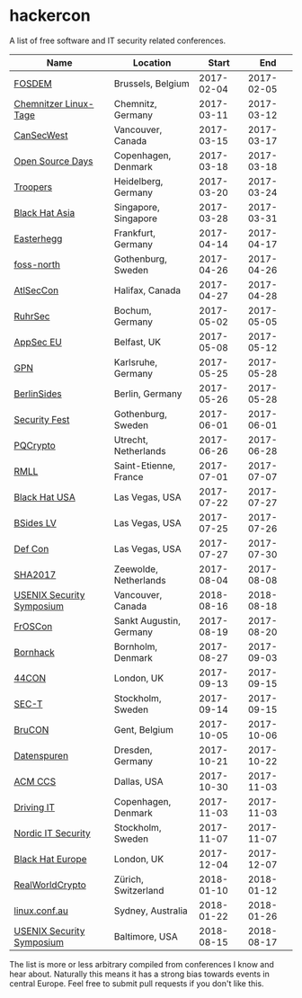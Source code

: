 # hackercon

A list of free software and IT security related conferences.

| Name | Location | Start | End |
| --- | --- | --- | --- |
| [FOSDEM](https://fosdem.org/) | Brussels, Belgium | 2017-02-04 | 2017-02-05 |
| [Chemnitzer Linux-Tage](https://chemnitzer.linux-tage.de/) | Chemnitz, Germany | 2017-03-11 | 2017-03-12 |
| [CanSecWest](https://cansecwest.com/) | Vancouver, Canada | 2017-03-15 | 2017-03-17 |
| [Open Source Days](https://opensourcedays.org/) | Copenhagen, Denmark | 2017-03-18 | 2017-03-18 |
| [Troopers](https://www.troopers.de/) | Heidelberg, Germany | 2017-03-20 | 2017-03-24 |
| [Black Hat Asia](https://www.blackhat.com/asia-17/) | Singapore, Singapore | 2017-03-28 | 2017-03-31 |
| [Easterhegg](http://www.easterhegg.eu/) | Frankfurt, Germany | 2017-04-14 | 2017-04-17 |
| [foss-north](http://foss-north.se/) | Gothenburg, Sweden | 2017-04-26 | 2017-04-26 |
| [AtlSecCon](https://atlseccon.com/) | Halifax, Canada | 2017-04-27 | 2017-04-28 |
| [RuhrSec](https://www.ruhrsec.de/) | Bochum, Germany | 2017-05-02 | 2017-05-05 |
| [AppSec EU](https://2017.appsec.eu/) | Belfast, UK | 2017-05-08 | 2017-05-12 |
| [GPN](https://entropia.de/GPN) | Karlsruhe, Germany | 2017-05-25 | 2017-05-28 |
| [BerlinSides](http://berlinsides.org/) | Berlin, Germany | 2017-05-26 | 2017-05-28 |
| [Security Fest](https://www.securityfest.com/) | Gothenburg, Sweden | 2017-06-01 | 2017-06-01 |
| [PQCrypto](https://pqcrypto.org/) | Utrecht, Netherlands | 2017-06-26 | 2017-06-28 |
| [RMLL](https://2017.rmll.info/) | Saint-Etienne, France | 2017-07-01 | 2017-07-07 |
| [Black Hat USA](https://www.blackhat.com/) | Las Vegas, USA | 2017-07-22 | 2017-07-27 |
| [BSides LV](https://www.bsideslv.org/) | Las Vegas, USA | 2017-07-25 | 2017-07-26 |
| [Def Con](https://defcon.org/) | Las Vegas, USA | 2017-07-27 | 2017-07-30 |
| [SHA2017](https://sha2017.org/) | Zeewolde, Netherlands | 2017-08-04 | 2017-08-08 |
| [USENIX Security Symposium](https://www.usenix.org/) | Vancouver, Canada | 2018-08-16 | 2018-08-18 |
| [FrOSCon](https://www.froscon.de/) | Sankt Augustin, Germany | 2017-08-19 | 2017-08-20 |
| [Bornhack](https://bornhack.dk/) | Bornholm, Denmark | 2017-08-27 | 2017-09-03 |
| [44CON](https://44con.com/) | London, UK | 2017-09-13 | 2017-09-15 |
| [SEC-T](https://www.sec-t.org/) | Stockholm, Sweden | 2017-09-14 | 2017-09-15 |
| [BruCON](http://brucon.org/) | Gent, Belgium | 2017-10-05 | 2017-10-06 |
| [Datenspuren](https://www.datenspuren.de/) | Dresden, Germany | 2017-10-21 | 2017-10-22 |
| [ACM CCS](https://www.sigsac.org/ccs/CCS2017/) | Dallas, USA | 2017-10-30 | 2017-11-03 |
| [Driving IT](https://universe.ida.dk/driving-it/) | Copenhagen, Denmark | 2017-11-03 | 2017-11-03 |
| [Nordic IT Security](http://www.nordicitsecurity.com/) | Stockholm, Sweden | 2017-11-07 | 2017-11-07 |
| [Black Hat Europe](https://www.blackhat.com/) | London, UK | 2017-12-04 | 2017-12-07 |
| [RealWorldCrypto](http://www.realworldcrypto.com/) | Zürich, Switzerland | 2018-01-10 | 2018-01-12 |
| [linux.conf.au](https://lca2018.org/#/home) | Sydney, Australia | 2018-01-22 | 2018-01-26 |
| [USENIX Security Symposium](https://www.usenix.org/) | Baltimore, USA | 2018-08-15 | 2018-08-17 |

The list is more or less arbitrary compiled from conferences I know and hear
about. Naturally this means it has a strong bias towards events in central
Europe. Feel free to submit pull requests if you don't like this.
